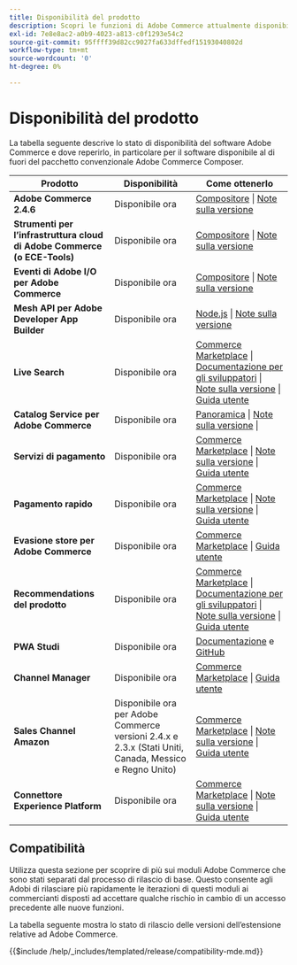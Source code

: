 ```yaml
---
title: Disponibilità del prodotto
description: Scopri le funzioni di Adobe Commerce attualmente disponibili, come accedervi e verificarne la compatibilità con specifiche versioni di Adobe Commerce.
exl-id: 7e8e8ac2-a0b9-4023-a813-c0f1293e54c2
source-git-commit: 95ffff39d82cc9027fa633dffedf15193040802d
workflow-type: tm+mt
source-wordcount: '0'
ht-degree: 0%

---
```


# Disponibilità del prodotto

La tabella seguente descrive lo stato di disponibilità del software Adobe Commerce e dove reperirlo, in particolare per il software disponibile al di fuori del pacchetto convenzionale Adobe Commerce Composer.

| Prodotto | Disponibilità | Come ottenerlo |
|-|-|-|
| **Adobe Commerce 2.4.6** | Disponibile ora | [Compositore](../installation/composer.md) \| [Note sulla versione](https://experienceleague.adobe.com/docs/commerce-operations/release/notes/adobe-commerce/2-4-6.html) |
| **Strumenti per l’infrastruttura cloud di Adobe Commerce (o ECE-Tools)** | Disponibile ora | [Compositore](https://experienceleague.adobe.com/docs/commerce-cloud-service/user-guide/dev-tools/ece-tools/update-package.html) \| [Note sulla versione](https://experienceleague.adobe.com/docs/commerce-cloud-service/user-guide/release-notes/cloud-tools-suite.html) |
| **Eventi di Adobe I/O per Adobe Commerce** | Disponibile ora | [Compositore](https://developer.adobe.com/commerce/events/get-started/installation/) \| [Note sulla versione](https://developer.adobe.com/commerce/events/get-started/release-notes/) |
| **Mesh API per Adobe Developer App Builder** | Disponibile ora | [Node.js](https://developer.adobe.com/graphql-mesh-gateway/gateway/getting-started/) \| [Note sulla versione](https://developer.adobe.com/graphql-mesh-gateway/gateway/release-notes/) |
| **Live Search** | Disponibile ora | [Commerce Marketplace](https://marketplace.magento.com/magento-live-search.html) \| [Documentazione per gli sviluppatori](https://developer.adobe.com/commerce/services/live-search/) \| [Note sulla versione](https://experienceleague.adobe.com/docs/commerce-merchant-services/live-search/release-notes.html) \| [Guida utente](https://experienceleague.adobe.com/docs/commerce-merchant-services/live-search/overview.html) |
| **Catalog Service per Adobe Commerce** | Disponibile ora | [Panoramica](https://experienceleague.adobe.com/docs/commerce-merchant-services/catalog-service/guide-overview.html) \| [Note sulla versione](https://experienceleague.adobe.com/docs/commerce-merchant-services/catalog-service/release-notes.html?lang=en) \| |
| **Servizi di pagamento** | Disponibile ora | [Commerce Marketplace](https://marketplace.magento.com/magento-payment-services.html) \| [Note sulla versione](https://experienceleague.adobe.com/docs/commerce-merchant-services/payment-services/release-notes.html) \| [Guida utente](https://experienceleague.adobe.com/docs/commerce-merchant-services/payment-services/guide-overview.html) |
| **Pagamento rapido** | Disponibile ora | [Commerce Marketplace](https://marketplace.magento.com/magento-quick-checkout.html) \| [Note sulla versione](https://experienceleague.adobe.com/docs/commerce-merchant-services/quick-checkout/release-notes.html) \| [Guida utente](https://experienceleague.adobe.com/docs/commerce-merchant-services/quick-checkout/overview.html) |
| **Evasione store per Adobe Commerce** | Disponibile ora | [Commerce Marketplace](https://marketplace.magento.com/store-fulfillment-magento-walmart.html) \| [Guida utente](https://experienceleague.adobe.com/docs/commerce-merchant-services/store-fulfillment/introduction.html) |
| **Recommendations del prodotto** | Disponibile ora | [Commerce Marketplace](https://marketplace.magento.com/magento-product-recommendations.html) \| [Documentazione per gli sviluppatori](https://devdocs.magento.com/recommendations/product-recs.html) \| [Note sulla versione](https://experienceleague.adobe.com/docs/commerce-merchant-services/product-recommendations/release-notes.html) \| [Guida utente](https://experienceleague.adobe.com/docs/commerce-merchant-services/product-recommendations/overview.html) |
| **PWA Studi** | Disponibile ora | [Documentazione](https://developer.adobe.com/commerce/pwa-studio/) e [GitHub](https://github.com/magento/pwa-studio) |
| **Channel Manager** | Disponibile ora | [Commerce Marketplace](https://marketplace.magento.com/magento-channel-manager.html) \| [Guida utente](https://experienceleague.adobe.com/docs/commerce-channels/channel-manager/intro-to-channel-manager/overview.html) |
| **Sales Channel Amazon** | Disponibile ora per Adobe Commerce versioni 2.4.x e 2.3.x (Stati Uniti, Canada, Messico e Regno Unito) | [Commerce Marketplace](https://marketplace.magento.com/magento-module-amazon.html) \| [Note sulla versione](https://experienceleague.adobe.com/docs/commerce-channels/amazon/release-notes.html) \| [Guida utente](https://experienceleague.adobe.com/docs/commerce-channels/amazon/overview.html) |
| **Connettore Experience Platform** | Disponibile ora | [Commerce Marketplace](https://marketplace.magento.com/magento-experience-platform-connector.html) \| [Note sulla versione](https://experienceleague.adobe.com/docs/commerce-merchant-services/experience-platform-connector/release-notes.html?lang=en) \| [Guida utente](https://experienceleague.adobe.com/docs/commerce-merchant-services/experience-platform-connector/overview.html?lang=en) |

## Compatibilità

Utilizza questa sezione per scoprire di più sui moduli Adobe Commerce che sono stati separati dal processo di rilascio di base. Questo consente agli Adobi di rilasciare più rapidamente le iterazioni di questi moduli ai commercianti disposti ad accettare qualche rischio in cambio di un accesso precedente alle nuove funzioni.

La tabella seguente mostra lo stato di rilascio delle versioni dell’estensione relative ad Adobe Commerce.

{{$include /help/_includes/templated/release/compatibility-mde.md}}
